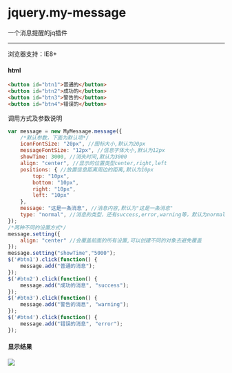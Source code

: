 # jquery.my-message
一个消息提醒的jq插件

---

浏览器支持：IE8+



#### html

```html
<button id="btn1">普通的</button>
<button id="btn2">成功的</button>
<button id="btn3">警告的</button>
<button id="btn4">错误的</button>
```

调用方式及参数说明

```javascript
var message = new MyMessage.message({
	/*默认参数，下面为默认项*/
	iconFontSize: "20px", //图标大小,默认为20px
	messageFontSize: "12px", //信息字体大小,默认为12px
	showTime: 3000, //消失时间,默认为3000
	align: "center", //显示的位置类型center,right,left
	positions: { //放置信息距离周边的距离,默认为10px
		top: "10px",
		bottom: "10px",
		right: "10px",
		left: "10px"
	},
	message: "这是一条消息", //消息内容,默认为"这是一条消息"
	type: "normal", //消息的类型，还有success,error,warning等，默认为normal
});
/*两种不同的设置方式*/
message.setting({
	align: "center" //会覆盖前面的所有设置,可以创建不同的对象去避免覆盖
});
message.setting("showTime","5000");
$('#btn1').click(function() {
	message.add("普通的消息");
});
$('#btn2').click(function() {
	message.add("成功的消息", "success");
});
$('#btn3').click(function() {
	message.add("警告的消息", "warning");
});
$('#btn4').click(function() {
	message.add("错误的消息", "error");
});
```

#### 显示结果

![](http://opok8iwaa.bkt.clouddn.com/image/github/message/message.jpg)

